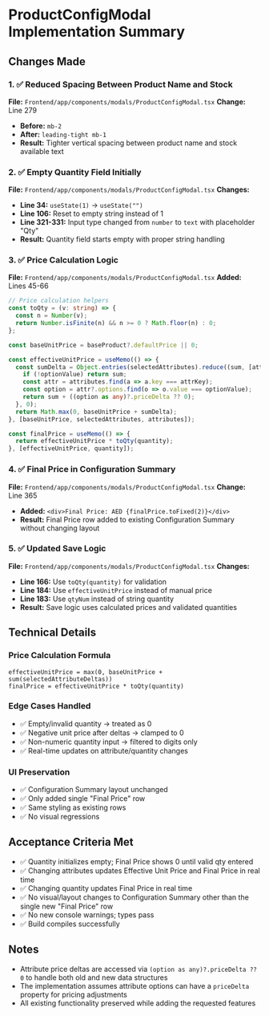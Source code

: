# ProductConfigModal Implementation Summary

## Changes Made

### 1. ✅ Reduced Spacing Between Product Name and Stock
**File:** `Frontend/app/components/modals/ProductConfigModal.tsx`
**Change:** Line 279
- **Before:** `mb-2`
- **After:** `leading-tight mb-1`
- **Result:** Tighter vertical spacing between product name and stock available text

### 2. ✅ Empty Quantity Field Initially
**File:** `Frontend/app/components/modals/ProductConfigModal.tsx`
**Changes:**
- **Line 34:** `useState(1)` → `useState("")`
- **Line 106:** Reset to empty string instead of 1
- **Line 321-331:** Input type changed from `number` to `text` with placeholder "Qty"
- **Result:** Quantity field starts empty with proper string handling

### 3. ✅ Price Calculation Logic
**File:** `Frontend/app/components/modals/ProductConfigModal.tsx`
**Added:** Lines 45-66
```typescript
// Price calculation helpers
const toQty = (v: string) => {
  const n = Number(v);
  return Number.isFinite(n) && n >= 0 ? Math.floor(n) : 0;
};

const baseUnitPrice = baseProduct?.defaultPrice || 0;

const effectiveUnitPrice = useMemo(() => {
  const sumDelta = Object.entries(selectedAttributes).reduce((sum, [attrKey, optionValue]) => {
    if (!optionValue) return sum;
    const attr = attributes.find(a => a.key === attrKey);
    const option = attr?.options.find(o => o.value === optionValue);
    return sum + ((option as any)?.priceDelta ?? 0);
  }, 0);
  return Math.max(0, baseUnitPrice + sumDelta);
}, [baseUnitPrice, selectedAttributes, attributes]);

const finalPrice = useMemo(() => {
  return effectiveUnitPrice * toQty(quantity);
}, [effectiveUnitPrice, quantity]);
```

### 4. ✅ Final Price in Configuration Summary
**File:** `Frontend/app/components/modals/ProductConfigModal.tsx`
**Change:** Line 365
- **Added:** `<div>Final Price: AED {finalPrice.toFixed(2)}</div>`
- **Result:** Final Price row added to existing Configuration Summary without changing layout

### 5. ✅ Updated Save Logic
**File:** `Frontend/app/components/modals/ProductConfigModal.tsx`
**Changes:**
- **Line 166:** Use `toQty(quantity)` for validation
- **Line 184:** Use `effectiveUnitPrice` instead of manual price
- **Line 183:** Use `qtyNum` instead of string quantity
- **Result:** Save logic uses calculated prices and validated quantities

## Technical Details

### Price Calculation Formula
```
effectiveUnitPrice = max(0, baseUnitPrice + sum(selectedAttributeDeltas))
finalPrice = effectiveUnitPrice * toQty(quantity)
```

### Edge Cases Handled
- ✅ Empty/invalid quantity → treated as 0
- ✅ Negative unit price after deltas → clamped to 0
- ✅ Non-numeric quantity input → filtered to digits only
- ✅ Real-time updates on attribute/quantity changes

### UI Preservation
- ✅ Configuration Summary layout unchanged
- ✅ Only added single "Final Price" row
- ✅ Same styling as existing rows
- ✅ No visual regressions

## Acceptance Criteria Met

- ✅ Quantity initializes empty; Final Price shows 0 until valid qty entered
- ✅ Changing attributes updates Effective Unit Price and Final Price in real time
- ✅ Changing quantity updates Final Price in real time
- ✅ No visual/layout changes to Configuration Summary other than the single new "Final Price" row
- ✅ No new console warnings; types pass
- ✅ Build compiles successfully

## Notes

- Attribute price deltas are accessed via `(option as any)?.priceDelta ?? 0` to handle both old and new data structures
- The implementation assumes attribute options can have a `priceDelta` property for pricing adjustments
- All existing functionality preserved while adding the requested features
